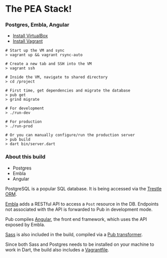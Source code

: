 # The PEA Stack!

### **P**ostgres, **E**mbla, **A**ngular

* [Install VirtualBox](https://www.virtualbox.org/)
* [Install Vagrant](https://docs.vagrantup.com/v2/)

```shell
# Start up the VM and sync
> vagrant up && vagrant rsync-auto

# Create a new tab and SSH into the VM
> vagrant ssh

# Inside the VM, navigate to shared directory
> cd /project

# First time, get dependencies and migrate the database
> pub get
> grind migrate

# For development
> ./run-dev

# For production
> ./run-prod

# Or you can manually configure/run the production server
> pub build
> dart bin/server.dart
```

### About this build
* Postgres
* Embla
* Angular

PostgreSQL is a popular SQL database. It is being accessed via the
[Trestle ORM](https://pub.dartlang.org/packages/trestle).

[Embla](https://embla.io) adds a RESTful API to access a `Post` resource in the DB.
Endpoints not associated with the API is forwarded to Pub in development mode.

Pub compiles [Angular](https://pub.dartlang.org/packages/angular2), the front end
framework, which uses the API exposed by Embla.

[Sass](http://sass-lang.com/) is also included in the build, compiled via a
[Pub transformer](https://pub.dartlang.org/packages/sass).

Since both Sass and Postgres needs to be installed on your machine to work in Dart,
the build also includes a [Vagrantfile](https://www.vagrantup.com/).
